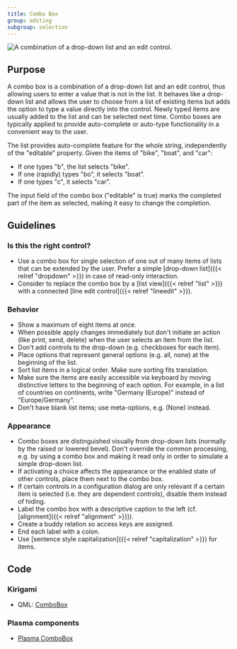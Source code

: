 ```yaml
---
title: Combo Box
group: editing
subgroup: selection
---
```


![A combination of a drop-down list and an edit
control.](/hig/Combobox1.png)

Purpose
-------

A combo box is a combination of a drop-down list and an edit control,
thus allowing users to enter a value that is not in the list. It behaves
like a drop-down list and allows the user to choose from a list of
existing items but adds the option to type a value directly into the
control. Newly typed items are usually added to the list and can be
selected next time. Combo boxes are typically applied to provide
auto-complete or auto-type functionality in a convenient way to the
user.

The list provides auto-complete feature for the whole string,
independently of the "editable" property. Given the items of "bike",
"boat", and "car":

-   If one types "b", the list selects "bike".
-   If one (rapidly) types "bo", it selects "boat".
-   If one types "c", it selects "car".

The input field of the combo box ("editable" is true) marks the
completed part of the item as selected, making it easy to change the
completion.

Guidelines
----------

### Is this the right control?

-   Use a combo box for single selection of one out of many items of
    lists that can be extended by the user. Prefer a simple
    [drop-down list]({{< relref "dropdown" >}}) in case of
    read-only interaction.
-   Consider to replace the combo box by a
    [list view]({{< relref "list" >}}) with a connected
    [line edit control]({{< relref "lineedit" >}}).

### Behavior

-   Show a maximum of eight items at once.
-   When possible apply changes immediately but don't initiate an
    action (like print, send, delete) when the user selects an item from
    the list.
-   Don't add controls to the drop-down (e.g. checkboxes for each
    item).
-   Place options that represent general options (e.g. all, none) at the
    beginning of the list.
-   Sort list items in a logical order. Make sure sorting fits
    translation.
-   Make sure the items are easily accessible via keyboard by moving
    distinctive letters to the beginning of each option. For example, in
    a list of countries on continents, write "Germany (Europe)"
    instead of "Europe/Germany".
-   Don't have blank list items; use meta-options, e.g. (None) instead.

### Appearance

-   Combo boxes are distinguished visually from drop-down lists
    (normally by the raised or lowered bevel). Don't override the
    common processing, e.g. by using a combo box and making it read only
    in order to simulate a simple drop-down list.
-   If activating a choice affects the appearance or the enabled state
    of other controls, place them next to the combo box.
-   If certain controls in a configuration dialog are only relevant if a
    certain item is selected (i.e. they are dependent controls), disable
    them instead of hiding.
-   Label the combo box with a descriptive caption to the left (cf.
    [alignment]({{< relref "alignment" >}})).
-   Create a buddy relation so access keys are assigned.
-   End each label with a colon.
-   Use [sentence style capitalization]({{< relref "capitalization" >}})
    for items.

Code
----

### Kirigami

- QML: [ComboBox](https://doc.qt.io/qt-5/qml-qtquick-controls-combobox.html)

### Plasma components

- [Plasma ComboBox](docs:plasma;org::kde::plasma::components::ComboBox)
